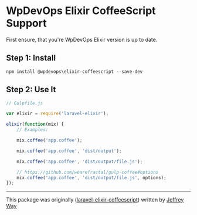 # WpDevOps Elixir CoffeeScript Support

First ensure, that you're WpDevOps Elixir version is up to date.

## Step 1: Install

```
npm install @wpdevops\elixir-coffeescript --save-dev
```

## Step 2: Use It

```js
// Gulpfile.js

var elixir = require('laravel-elixir');

elixir(function(mix) {
    // Examples:

    mix.coffee('app.coffee');

    mix.coffee('app.coffee', 'dist/output');

    mix.coffee('app.coffee', 'dist/output/file.js');

    // https://github.com/wearefractal/gulp-coffee#options
    mix.coffee('app.coffee', 'dist/output/file.js', options);
});
```

---

This package was originally ([laravel-elixir-coffeescript](https://github.com/JeffreyWay/laravel-elixir-coffeescript)) 
written by [Jeffrey Way](https://github.com/JeffreyWay)